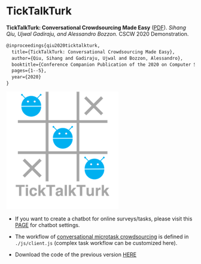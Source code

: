 # TickTalkTurk
**TickTalkTurk: Conversational Crowdsourcing Made Easy** ([PDF](https://qiusihang.github.io/files/publications/cscw2020demo.pdf)).
*Sihang Qiu, Ujwal Gadiraju, and Alessandro Bozzon.*
CSCW 2020 Demonstration.

```tex
@inproceedings{qiu2020ticktalkturk,
  title={TickTalkTurk: Conversational Crowdsourcing Made Easy},
  author={Qiu, Sihang and Gadiraju, Ujwal and Bozzon, Alessandro},
  booktitle={Conference Companion Publication of the 2020 on Computer Supported Cooperative Work and Social Computing},
  pages={1--5},
  year={2020}
}
```

![logo](logo.png)

- If you want to create a chatbot for online surveys/tasks, please visit this [PAGE](https://qiusihang.github.io/ticktalkturk) for chatbot settings.

- The workflow of [conversational microtask crowdsourcing](https://qiusihang.github.io/files/publications/chi2020_worker_engagement.pdf) is defined in `./js/client.js` (complex task workflow can be customized here).

- Download the code of the previous version [HERE](https://qiusihang.github.io/ticktalkturk/v1.zip)
